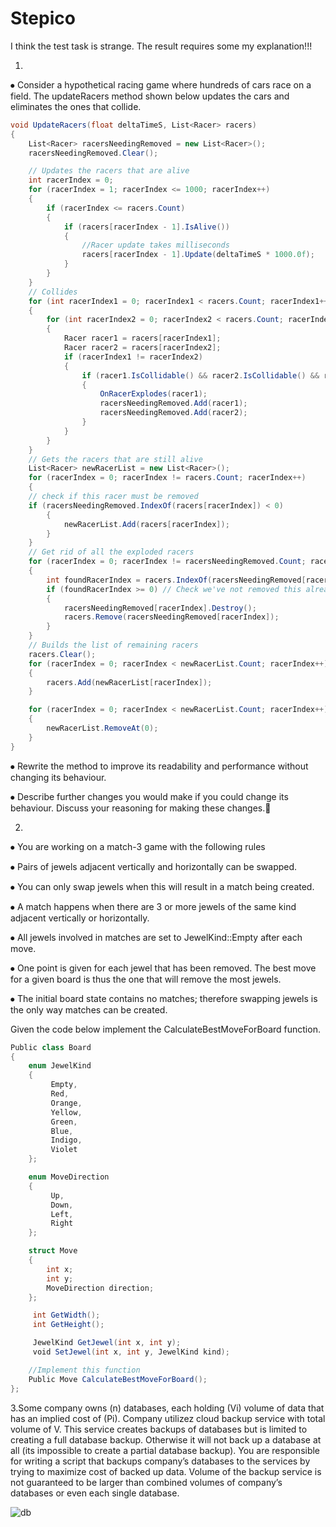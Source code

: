 # Stepico
I think the test task is strange. The result requires some my explanation!!!

1.
⦁	Consider a hypothetical racing game where hundreds of cars race on a field. The updateRacers method shown below updates the cars and eliminates the ones that collide. 

```c#
void UpdateRacers(float deltaTimeS, List<Racer> racers)
{
    List<Racer> racersNeedingRemoved = new List<Racer>();
    racersNeedingRemoved.Clear();

    // Updates the racers that are alive
    int racerIndex = 0;
    for (racerIndex = 1; racerIndex <= 1000; racerIndex++)
    {
        if (racerIndex <= racers.Count)
        {
            if (racers[racerIndex - 1].IsAlive())
            {
                //Racer update takes milliseconds
                racers[racerIndex - 1].Update(deltaTimeS * 1000.0f);
            }
        }
    }
    // Collides
    for (int racerIndex1 = 0; racerIndex1 < racers.Count; racerIndex1++)
    {
        for (int racerIndex2 = 0; racerIndex2 < racers.Count; racerIndex2++)
        {
            Racer racer1 = racers[racerIndex1];
            Racer racer2 = racers[racerIndex2];
            if (racerIndex1 != racerIndex2)
            {
                if (racer1.IsCollidable() && racer2.IsCollidable() && racer1.CollidesWith(racer2))
                {
                    OnRacerExplodes(racer1);
                    racersNeedingRemoved.Add(racer1);
                    racersNeedingRemoved.Add(racer2);
                }
            }
        }
    }
    // Gets the racers that are still alive
    List<Racer> newRacerList = new List<Racer>();
    for (racerIndex = 0; racerIndex != racers.Count; racerIndex++)
    {
    // check if this racer must be removed
    if (racersNeedingRemoved.IndexOf(racers[racerIndex]) < 0)
        {
            newRacerList.Add(racers[racerIndex]);
        }
    }
    // Get rid of all the exploded racers
    for (racerIndex = 0; racerIndex != racersNeedingRemoved.Count; racerIndex++)
    {
        int foundRacerIndex = racers.IndexOf(racersNeedingRemoved[racerIndex]);
        if (foundRacerIndex >= 0) // Check we've not removed this already!
        {
            racersNeedingRemoved[racerIndex].Destroy();
            racers.Remove(racersNeedingRemoved[racerIndex]);
        }
    }
    // Builds the list of remaining racers
    racers.Clear();
    for (racerIndex = 0; racerIndex < newRacerList.Count; racerIndex++)
    {
        racers.Add(newRacerList[racerIndex]);
    }

    for (racerIndex = 0; racerIndex < newRacerList.Count; racerIndex++)
    {
        newRacerList.RemoveAt(0);
    }
}
```

⦁	Rewrite the method to improve its readability and performance without changing its behaviour.

⦁	Describe further changes you would make if you could change its behaviour. Discuss your reasoning for making these changes.

2.
⦁	You are working on a match-3 game with the following rules

⦁	Pairs of jewels adjacent vertically and horizontally can be swapped.

⦁	You can only swap jewels when this will result in a match being created.

⦁	A match happens when there are 3 or more jewels of the same kind adjacent vertically or horizontally.

⦁	All jewels involved in matches are set to JewelKind::Empty after each move.

⦁	One point is given for each jewel that has been removed. The best move for a given board is thus the one that will remove the most jewels.

⦁	The initial board state contains no matches; therefore swapping jewels is the only way matches can be created.
 
Given the code below implement the CalculateBestMoveForBoard function.

	
```c#
Public class Board
{
    enum JewelKind
    {
         Empty,
         Red,
         Orange,
         Yellow,
         Green,
         Blue,
         Indigo,
         Violet
    };

    enum MoveDirection
    {
         Up,
         Down,
         Left,
         Right
    };

    struct Move
    {
        int x;
        int y;
        MoveDirection direction;
    };

     int GetWidth();
     int GetHeight();

     JewelKind GetJewel(int x, int y);
     void SetJewel(int x, int y, JewelKind kind);

    //Implement this function
    Public Move CalculateBestMoveForBoard();
};
```

3.Some company owns (n) databases, each holding (Vi) volume of data that has an implied cost of (Pi). Company utilizez cloud backup service with total volume of V. This service creates backups of databases but is limited to creating a full database backup. Otherwise it will not back up a database at all (its impossible to create a partial database backup). You are responsible for writing a script that backups company’s databases to the services by trying to maximize cost of backed up data. Volume of the backup service is not guaranteed to be larger than combined volumes of company’s databases or even each single database.

 ![db](https://user-images.githubusercontent.com/19819784/160904076-47448461-b731-4dc2-ba46-22a1c5d54ccb.png)
